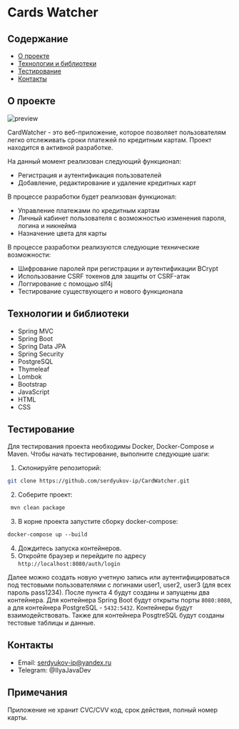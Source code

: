 # Cards Watcher

## Содержание
- [О проекте](#о-проекте)
- [Технологии и библиотеки](#технологии-и-библиотеки)
- [Тестирование](#тестирование)
- [Контакты](#контакты)

## О проекте

![preview](https://github.com/serdyukov-ip/CardWatcher/assets/53144887/40f4ed7e-f140-451d-8388-293011ac44c9)

CardWatcher - это веб-приложение, которое позволяет пользователям легко отслеживать сроки платежей по кредитным картам. Проект находится в активной разработке.

На данный момент реализован следующий функционал:
- Регистрация и аутентификация пользователей
- Добавление, редактирование и удаление кредитных карт

В процессе разработки будет реализован функционал:
- Управление платежами по кредитным картам
- Личный кабинет пользователя с возможностью изменения пароля, логина и никнейма
- Назначение цвета для карты

В процессе разработки реализуются следующие технические возможности:
- Шифрование паролей при регистрации и аутентификации BCrypt
- Использование CSRF токенов для защиты от CSRF-атак
- Логгирование с помощью slf4j
- Тестирование существующего и нового функционала

## Технологии и библиотеки

- Spring MVC
- Spring Boot
- Spring Data JPA
- Spring Security
- PostgreSQL
- Thymeleaf
- Lombok
- Bootstrap
- JavaScript
- HTML
- CSS

## Тестирование

Для тестирования проекта необходимы Docker, Docker-Compose и Maven. Чтобы начать тестирование, выполните следующие шаги:

1. Склонируйте репозиторий:
```bash
git clone https://github.com/serdyukov-ip/CardWatcher.git
```
2. Соберите проект:
```bash
 mvn clean package
```
3. В корне проекта запустите сборку docker-compose:
```dockerfile
docker-compose up --build
```
4. Дождитесь запуска контейнеров.
5. Откройте браузер и перейдите по адресу `http://localhost:8080/auth/login`

Далее можно создать новую учетную запись или аутентифицироваться под тестовыми пользователями с логинами user1, user2, user3 (для всех пароль pass1234).
После пункта 4 будут созданы и запущены два контейнера. Для контейнера Spring Boot будут открыты порты `8080:8080`, а для контейнера PostgreSQL - `5432:5432`. Контейнеры будут взаимодействовать. 
Также для контейнера PosgtreSQL будут созданы тестовые таблицы и данные. 

## Контакты

- Email: serdyukov-ip@yandex.ru
- Telegram: @IlyaJavaDev

## Примечания

Приложение не хранит CVC/CVV код, срок действия, полный номер карты.
